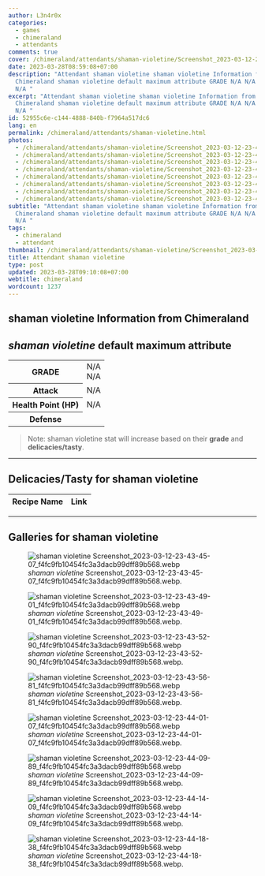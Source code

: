 ```yaml
---
author: L3n4r0x
categories:
  - games
  - chimeraland
  - attendants
comments: true
cover: /chimeraland/attendants/shaman-violetine/Screenshot_2023-03-12-23-43-45-07_f4fc9fb10454fc3a3dacb99dff89b568.webp
date: 2023-03-28T08:59:08+07:00
description: "Attendant shaman violetine shaman violetine Information from
  Chimeraland shaman violetine default maximum attribute GRADE N/A N/A Attack
  N/A "
excerpt: "Attendant shaman violetine shaman violetine Information from
  Chimeraland shaman violetine default maximum attribute GRADE N/A N/A Attack
  N/A "
id: 52955c6e-c144-4888-840b-f7964a517dc6
lang: en
permalink: /chimeraland/attendants/shaman-violetine.html
photos:
  - /chimeraland/attendants/shaman-violetine/Screenshot_2023-03-12-23-43-45-07_f4fc9fb10454fc3a3dacb99dff89b568.webp
  - /chimeraland/attendants/shaman-violetine/Screenshot_2023-03-12-23-43-49-01_f4fc9fb10454fc3a3dacb99dff89b568.webp
  - /chimeraland/attendants/shaman-violetine/Screenshot_2023-03-12-23-43-52-90_f4fc9fb10454fc3a3dacb99dff89b568.webp
  - /chimeraland/attendants/shaman-violetine/Screenshot_2023-03-12-23-43-56-81_f4fc9fb10454fc3a3dacb99dff89b568.webp
  - /chimeraland/attendants/shaman-violetine/Screenshot_2023-03-12-23-44-01-07_f4fc9fb10454fc3a3dacb99dff89b568.webp
  - /chimeraland/attendants/shaman-violetine/Screenshot_2023-03-12-23-44-09-89_f4fc9fb10454fc3a3dacb99dff89b568.webp
  - /chimeraland/attendants/shaman-violetine/Screenshot_2023-03-12-23-44-14-09_f4fc9fb10454fc3a3dacb99dff89b568.webp
  - /chimeraland/attendants/shaman-violetine/Screenshot_2023-03-12-23-44-18-38_f4fc9fb10454fc3a3dacb99dff89b568.webp
subtitle: "Attendant shaman violetine shaman violetine Information from
  Chimeraland shaman violetine default maximum attribute GRADE N/A N/A Attack
  N/A "
tags:
  - chimeraland
  - attendant
thumbnail: /chimeraland/attendants/shaman-violetine/Screenshot_2023-03-12-23-43-45-07_f4fc9fb10454fc3a3dacb99dff89b568.webp
title: Attendant shaman violetine
type: post
updated: 2023-03-28T09:10:08+07:00
webtitle: chimeraland
wordcount: 1237
---
```


<link
  rel="stylesheet"
  href="https://rawcdn.githack.com/dimaslanjaka/Web-Manajemen/870a349/css/bootstrap-5-3-0-alpha3-wrapper.css"
/>
<section id="bootstrap-wrapper">
  <div data-bs-theme="dark">
    <h2>shaman violetine Information from Chimeraland</h2>
    <h2 id="attribute"><i>shaman violetine</i> default maximum attribute</h2>
    <div class="row">
      <div class="col mb-2">
        <div class="card">
          <div class="card-body">
            <table>
              <tr>
                <th>GRADE</th>
                <td>N/A <br />N/A</td>
              </tr>
              <tr>
                <th>Attack</th>
                <td>N/A</td>
              </tr>
              <tr>
                <th>Health Point (HP)</th>
                <td>N/A</td>
              </tr>
              <tr>
                <th>Defense</th>
                <td></td>
              </tr>
            </table>
          </div>
        </div>
      </div>
    </div>
    <blockquote class="bd-callout bd-callout-warning">
      Note: shaman violetine stat will increase based on their <b>grade</b> and
      <b>delicacies/tasty</b>.
    </blockquote>
    <hr />
    <h2 id="delicacies">Delicacies/Tasty for shaman violetine</h2>
    <div class="card">
      <div class="card-body">
        <div class="table-responsive">
          <table class="table table-striped">
            <thead>
              <tr>
                <th>Recipe Name</th>
                <th>Link</th>
              </tr>
            </thead>
            <tbody></tbody>
          </table>
        </div>
      </div>
    </div>
    <hr />
    <div id="gallery">
      <h2>Galleries for shaman violetine</h2>
      <div class="row">
        <div class="col-lg-6 col-12">
          <figure>
            <img
              src="https://www.webmanajemen.com/chimeraland/attendants/shaman-violetine/Screenshot_2023-03-12-23-43-45-07_f4fc9fb10454fc3a3dacb99dff89b568.webp"
              alt="shaman violetine Screenshot_2023-03-12-23-43-45-07_f4fc9fb10454fc3a3dacb99dff89b568.webp"
            />
            <figcaption style="word-wrap: break-word">
              <i>shaman violetine</i>
              Screenshot_2023-03-12-23-43-45-07_f4fc9fb10454fc3a3dacb99dff89b568.webp.
            </figcaption>
          </figure>
        </div>
        <div class="col-lg-6 col-12">
          <figure>
            <img
              src="https://www.webmanajemen.com/chimeraland/attendants/shaman-violetine/Screenshot_2023-03-12-23-43-49-01_f4fc9fb10454fc3a3dacb99dff89b568.webp"
              alt="shaman violetine Screenshot_2023-03-12-23-43-49-01_f4fc9fb10454fc3a3dacb99dff89b568.webp"
            />
            <figcaption style="word-wrap: break-word">
              <i>shaman violetine</i>
              Screenshot_2023-03-12-23-43-49-01_f4fc9fb10454fc3a3dacb99dff89b568.webp.
            </figcaption>
          </figure>
        </div>
        <div class="col-lg-6 col-12">
          <figure>
            <img
              src="https://www.webmanajemen.com/chimeraland/attendants/shaman-violetine/Screenshot_2023-03-12-23-43-52-90_f4fc9fb10454fc3a3dacb99dff89b568.webp"
              alt="shaman violetine Screenshot_2023-03-12-23-43-52-90_f4fc9fb10454fc3a3dacb99dff89b568.webp"
            />
            <figcaption style="word-wrap: break-word">
              <i>shaman violetine</i>
              Screenshot_2023-03-12-23-43-52-90_f4fc9fb10454fc3a3dacb99dff89b568.webp.
            </figcaption>
          </figure>
        </div>
        <div class="col-lg-6 col-12">
          <figure>
            <img
              src="https://www.webmanajemen.com/chimeraland/attendants/shaman-violetine/Screenshot_2023-03-12-23-43-56-81_f4fc9fb10454fc3a3dacb99dff89b568.webp"
              alt="shaman violetine Screenshot_2023-03-12-23-43-56-81_f4fc9fb10454fc3a3dacb99dff89b568.webp"
            />
            <figcaption style="word-wrap: break-word">
              <i>shaman violetine</i>
              Screenshot_2023-03-12-23-43-56-81_f4fc9fb10454fc3a3dacb99dff89b568.webp.
            </figcaption>
          </figure>
        </div>
        <div class="col-lg-6 col-12">
          <figure>
            <img
              src="https://www.webmanajemen.com/chimeraland/attendants/shaman-violetine/Screenshot_2023-03-12-23-44-01-07_f4fc9fb10454fc3a3dacb99dff89b568.webp"
              alt="shaman violetine Screenshot_2023-03-12-23-44-01-07_f4fc9fb10454fc3a3dacb99dff89b568.webp"
            />
            <figcaption style="word-wrap: break-word">
              <i>shaman violetine</i>
              Screenshot_2023-03-12-23-44-01-07_f4fc9fb10454fc3a3dacb99dff89b568.webp.
            </figcaption>
          </figure>
        </div>
        <div class="col-lg-6 col-12">
          <figure>
            <img
              src="https://www.webmanajemen.com/chimeraland/attendants/shaman-violetine/Screenshot_2023-03-12-23-44-09-89_f4fc9fb10454fc3a3dacb99dff89b568.webp"
              alt="shaman violetine Screenshot_2023-03-12-23-44-09-89_f4fc9fb10454fc3a3dacb99dff89b568.webp"
            />
            <figcaption style="word-wrap: break-word">
              <i>shaman violetine</i>
              Screenshot_2023-03-12-23-44-09-89_f4fc9fb10454fc3a3dacb99dff89b568.webp.
            </figcaption>
          </figure>
        </div>
        <div class="col-lg-6 col-12">
          <figure>
            <img
              src="https://www.webmanajemen.com/chimeraland/attendants/shaman-violetine/Screenshot_2023-03-12-23-44-14-09_f4fc9fb10454fc3a3dacb99dff89b568.webp"
              alt="shaman violetine Screenshot_2023-03-12-23-44-14-09_f4fc9fb10454fc3a3dacb99dff89b568.webp"
            />
            <figcaption style="word-wrap: break-word">
              <i>shaman violetine</i>
              Screenshot_2023-03-12-23-44-14-09_f4fc9fb10454fc3a3dacb99dff89b568.webp.
            </figcaption>
          </figure>
        </div>
        <div class="col-lg-6 col-12">
          <figure>
            <img
              src="https://www.webmanajemen.com/chimeraland/attendants/shaman-violetine/Screenshot_2023-03-12-23-44-18-38_f4fc9fb10454fc3a3dacb99dff89b568.webp"
              alt="shaman violetine Screenshot_2023-03-12-23-44-18-38_f4fc9fb10454fc3a3dacb99dff89b568.webp"
            />
            <figcaption style="word-wrap: break-word">
              <i>shaman violetine</i>
              Screenshot_2023-03-12-23-44-18-38_f4fc9fb10454fc3a3dacb99dff89b568.webp.
            </figcaption>
          </figure>
        </div>
      </div>
    </div>
  </div>
</section>